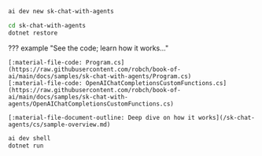 ``` bash
ai dev new sk-chat-with-agents
```

``` bash title="Install dependencies"
cd sk-chat-with-agents
dotnet restore
```

??? example "See the code; learn how it works..."

    [:material-file-code: Program.cs](https://raw.githubusercontent.com/robch/book-of-ai/main/docs/samples/sk-chat-with-agents/Program.cs)  
    [:material-file-code: OpenAIChatCompletionsCustomFunctions.cs](https://raw.githubusercontent.com/robch/book-of-ai/main/docs/samples/sk-chat-with-agents/OpenAIChatCompletionsCustomFunctions.cs)  
    
    [:material-file-document-outline: Deep dive on how it works](/sk-chat-agents/cs/sample-overview.md)  


``` bash title="Run the sample"
ai dev shell
dotnet run
```
